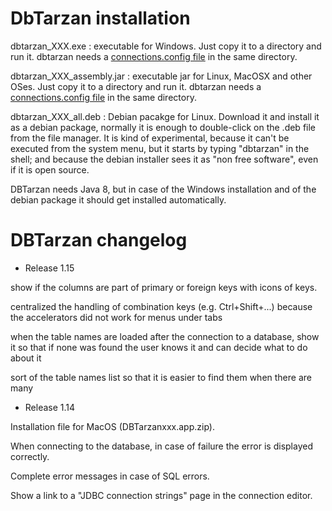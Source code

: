 DbTarzan installation
=====================

dbtarzan_XXX.exe : executable for Windows. Just copy it to a directory and run it. dbtarzan needs a [connections.config file](https://aferrandi.github.io/dbtarzan/The-database-connections-configuration-file) in the same directory. 

dbtarzan_XXX_assembly.jar : executable jar for Linux, MacOSX and other OSes. Just copy it to a directory and run it. dbtarzan needs a [connections.config file](https://aferrandi.github.io/dbtarzan/The-database-connections-configuration-file) in the same directory. 

dbtarzan_XXX_all.deb : Debian pacakge for Linux. Download it and install it as a debian package, normally it is enough to double-click on the .deb file from the file manager. It is kind of experimental, because it can't be executed from the system menu, but it starts by typing "dbtarzan" in the shell; and because the debian installer sees it as "non free software", even if it is open source.     


DBTarzan needs Java 8, but in case of the Windows installation and of the debian package it should get installed automatically.

DBTarzan changelog
=================

- Release 1.15

show if the columns are part of primary or foreign keys with icons of keys.

centralized the handling of combination keys (e.g. Ctrl+Shift+...) because the accelerators did not work for menus under tabs

when the table names are loaded after the connection to a database, show it so that if none was found the user knows it and can decide what to do 
about it

sort of the table names list so that it is easier to find them when there are many

- Release 1.14

Installation file for MacOS (DBTarzanxxx.app.zip).

When connecting to the database, in case of failure the error is displayed correctly.

Complete error messages in case of SQL errors.

Show a link to a "JDBC connection strings" page in the connection editor.

